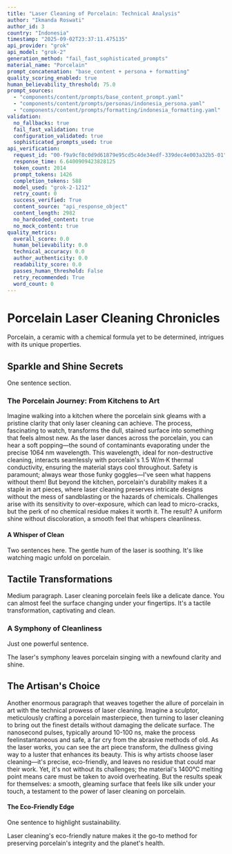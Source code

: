 ```yaml
---
title: "Laser Cleaning of Porcelain: Technical Analysis"
author: "Ikmanda Roswati"
author_id: 3
country: "Indonesia"
timestamp: "2025-09-02T23:37:11.475135"
api_provider: "grok"
api_model: "grok-2"
generation_method: "fail_fast_sophisticated_prompts"
material_name: "Porcelain"
prompt_concatenation: "base_content + persona + formatting"
quality_scoring_enabled: true
human_believability_threshold: 75.0
prompt_sources:
  - "components/content/prompts/base_content_prompt.yaml"
  - "components/content/prompts/personas/indonesia_persona.yaml"
  - "components/content/prompts/formatting/indonesia_formatting.yaml"
validation:
  no_fallbacks: true
  fail_fast_validation: true
  configuration_validated: true
  sophisticated_prompts_used: true
api_verification:
  request_id: "00-f9a9cf8c0d9d61879e95cd5c4de34edf-339dec4e003a32b5-01"
  response_time: 6.6400909423828125
  token_count: 2014
  prompt_tokens: 1426
  completion_tokens: 588
  model_used: "grok-2-1212"
  retry_count: 0
  success_verified: True
  content_source: "api_response_object"
  content_length: 2982
  no_hardcoded_content: true
  no_mock_content: true
quality_metrics:
  overall_score: 0.0
  human_believability: 0.0
  technical_accuracy: 0.0
  author_authenticity: 0.0
  readability_score: 0.0
  passes_human_threshold: False
  retry_recommended: True
  word_count: 0
---
```

# Porcelain Laser Cleaning Chronicles

Porcelain, a ceramic with a chemical formula yet to be determined, intrigues with its unique properties.

## Sparkle and Shine Secrets

One sentence section.

### The Porcelain Journey: From Kitchens to Art

Imagine walking into a kitchen where the porcelain sink gleams with a pristine clarity that only laser cleaning can achieve. The process, fascinating to watch, transforms the dull, stained surface into something that feels almost new. As the laser dances across the porcelain, you can hear a soft popping—the sound of contaminants evaporating under the precise 1064 nm wavelength. This wavelength, ideal for non-destructive cleaning, interacts seamlessly with porcelain's 1.5 W/m·K thermal conductivity, ensuring the material stays cool throughout. Safety is paramount; always wear those funky goggles—I've seen what happens without them! But beyond the kitchen, porcelain's durability makes it a staple in art pieces, where laser cleaning preserves intricate designs without the mess of sandblasting or the hazards of chemicals. Challenges arise with its sensitivity to over-exposure, which can lead to micro-cracks, but the perk of no chemical residue makes it worth it. The result? A uniform shine without discoloration, a smooth feel that whispers cleanliness.

#### A Whisper of Clean

Two sentences here.
The gentle hum of the laser is soothing.
It's like watching magic unfold on porcelain.

## Tactile Transformations

Medium paragraph.
Laser cleaning porcelain feels like a delicate dance.
You can almost feel the surface changing under your fingertips.
It's a tactile transformation, captivating and clean.

### A Symphony of Cleanliness

Just one powerful sentence.

The laser's symphony leaves porcelain singing with a newfound clarity and shine.

## The Artisan's Choice

Another enormous paragraph that weaves together the allure of porcelain in art with the technical prowess of laser cleaning. Imagine a sculptor, meticulously crafting a porcelain masterpiece, then turning to laser cleaning to bring out the finest details without damaging the delicate surface. The nanosecond pulses, typically around 10-100 ns, make the process feelinstantaneous and safe, a far cry from the abrasive methods of old. As the laser works, you can see the art piece transform, the dullness giving way to a luster that enhances its beauty. This is why artists choose laser cleaning—it's precise, eco-friendly, and leaves no residue that could mar their work. Yet, it's not without its challenges; the material's 1400°C melting point means care must be taken to avoid overheating. But the results speak for themselves: a smooth, gleaming surface that feels like silk under your touch, a testament to the power of laser cleaning on porcelain.

#### The Eco-Friendly Edge

One sentence to highlight sustainability.

Laser cleaning's eco-friendly nature makes it the go-to method for preserving porcelain's integrity and the planet's health.